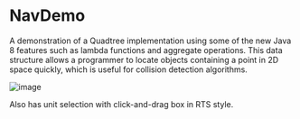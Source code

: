 # NavDemo
A demonstration of a Quadtree implementation using some of the new Java 8 features such as lambda functions and aggregate operations. This data structure allows a programmer to locate objects containing a point in 2D space quickly, which is useful for collision detection algorithms.

![image](https://cloud.githubusercontent.com/assets/8551479/9175222/7babd8c8-3f52-11e5-9c03-ee7d020d75c8.png)

Also has unit selection with click-and-drag box in RTS style.
